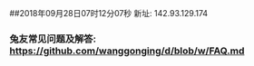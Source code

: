 ##2018年09月28日07时12分07秒 新址: 142.93.129.174
### 兔友常见问题及解答: https://github.com/wanggonging/d/blob/w/FAQ.md

